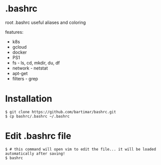 # .bashrc
root .bashrc useful aliases and coloring

features:
  * k8s
  * gcloud
  * docker
  * PS1
  * fs - ls, cd, mkdir, du, df
  * network - netstat
  * apt-get
  * filters - grep
  
# Installation
```
$ git clone https://github.com/bartimar/bashrc.git
$ cp bashrc/.bashrc ~/.bashrc
```

# Edit .bashrc file 
```
$ # this command will open vim to edit the file... it will be loaded automatically after saving!
$ bashrc
```
